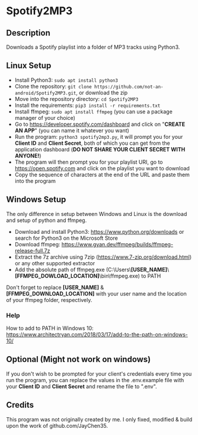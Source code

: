 # Spotify2MP3

## Description

Downloads a Spotify playlist into a folder of MP3 tracks using Python3.

## Linux Setup

- Install Python3: `sudo apt install python3`
- Clone the repository: `git clone https://github.com/not-an-android/Spotify2MP3.git`, or download the zip
- Move into the repository directory: `cd Spotify2MP3`
- Install the requirements: `pip3 install -r requirements.txt`
- Install ffmpeg: `sudo apt install ffmpeg` (you can use a package manager of your choice)
- Go to <https://developer.spotify.com/dashboard> and click on "**CREATE AN APP**" (you can name it whatever you want)
- Run the program: `python3 spotify2mp3.py`, it will prompt you for your **Client ID** and **Client Secret**, both of which you can get from the application dashboard (**DO NOT SHARE YOUR CLIENT SECRET WITH ANYONE!**)
- The program will then prompt you for your playlist URI, go to <https://open.spotify.com> and click on the playlist you want to download
- Copy the sequence of characters at the end of the URL and paste them into the program

## Windows Setup

The only difference in setup between Windows and Linux is the download and setup of python and ffmpeg.

- Download and install Python3: <https://www.python.org/downloads> or search for Python3 on the Microsoft Store
- Download ffmpeg: <https://www.gyan.dev/ffmpeg/builds/ffmpeg-release-full.7z>
- Extract the 7z archive using 7zip (<https://www.7-zip.org/download.html>) or any other supported extractor
- Add the absolute path of ffmpeg.exe (C:\\Users\\**[USER_NAME]**\\**[FFMPEG_DOWLOAD_LOCATION]**\bin\ffmpeg.exe) to PATH

Don't forget to replace **[USER_NAME]** & **[FFMPEG_DOWNLOAD_LOCATION]** with your user name and the location of your ffmpeg folder, respectively.

### Help

How to add to PATH in Windows 10: <https://www.architectryan.com/2018/03/17/add-to-the-path-on-windows-10/>

## Optional (Might not work on windows)

If you don't wish to be prompted for your client's credentials every time you run the program, you can replace the values in the .env.example file with your **Client ID** and **Client Secret** and rename the file to ".env".

## Credits

This program was not originally created by me. I only fixed, modified & build upon the work of github.com/JayChen35.
